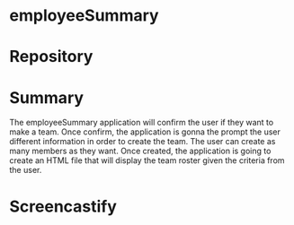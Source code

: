 # employeeSummary

# Repository 

# Summary 
The employeeSummary application will confirm the user if they want to make a team. Once confirm, the application is gonna the 
prompt the user different information in order to create the team. The user can create as many members as they want. Once created, the application is going to create an HTML file that will display the team roster given the criteria from the user.

# Screencastify
